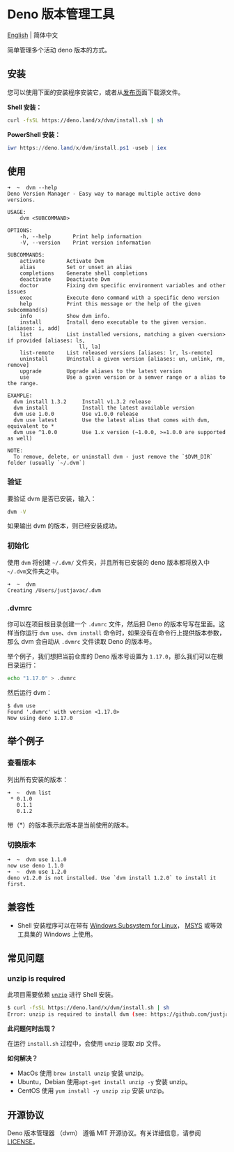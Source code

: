 # Deno 版本管理工具

[English](https://github.com/qiuquanwu/dvm/) | 简体中文

简单管理多个活动 deno 版本的方式。

## 安装

您可以使用下面的安装程序安装它，或者从[发布页](https://github.com/justjavac/dvm/releases)面下载源文件。

**Shell 安装：**

```sh
curl -fsSL https://deno.land/x/dvm/install.sh | sh
```

**PowerShell 安装：**

```powershell
iwr https://deno.land/x/dvm/install.ps1 -useb | iex
```

## 使用

```plain
➜  ~  dvm --help
Deno Version Manager - Easy way to manage multiple active deno versions.

USAGE:
    dvm <SUBCOMMAND>

OPTIONS:
    -h, --help       Print help information
    -V, --version    Print version information

SUBCOMMANDS:
    activate       Activate Dvm
    alias          Set or unset an alias
    completions    Generate shell completions
    deactivate     Deactivate Dvm
    doctor         Fixing dvm specific environment variables and other issues
    exec           Execute deno command with a specific deno version
    help           Print this message or the help of the given subcommand(s)
    info           Show dvm info.
    install        Install deno executable to the given version. [aliases: i, add]
    list           List installed versions, matching a given <version> if provided [aliases: ls,
                       ll, la]
    list-remote    List released versions [aliases: lr, ls-remote]
    uninstall      Uninstall a given version [aliases: un, unlink, rm, remove]
    upgrade        Upgrade aliases to the latest version
    use            Use a given version or a semver range or a alias to the range.

EXAMPLE:
  dvm install 1.3.2     Install v1.3.2 release
  dvm install           Install the latest available version
  dvm use 1.0.0         Use v1.0.0 release
  dvm use latest        Use the latest alias that comes with dvm, equivalent to *
  dvm use ^1.0.0        Use 1.x version (~1.0.0, >=1.0.0 are supported as well)

NOTE:
  To remove, delete, or uninstall dvm - just remove the `$DVM_DIR` folder (usually `~/.dvm`)
```

### 验证

要验证 dvm 是否已安装，输入：

```bash
dvm -V
```

如果输出 dvm 的版本，则已经安装成功。

### 初始化

使用 `dvm` 将创建 `~/.dvm/` 文件夹，并且所有已安装的 deno 版本都将放入中 `~/.dvm`文件夹之中。

```
➜  ~  dvm
Creating /Users/justjavac/.dvm
```

### .dvmrc

你可以在项目根目录创建一个 `.dvmrc` 文件，然后把 Deno 的版本号写在里面。这样当你运行 `dvm use`、`dvm install`
命令时，如果没有在命令行上提供版本参数，那么 dvm 会自动从 `.dvmrc` 文件读取 Deno 的版本号。

举个例子，我们想把当前仓库的 Deno 版本号设置为 `1.17.0`，那么我们可以在根目录运行：

```bash
echo "1.17.0" > .dvmrc
```

然后运行 dvm：

```plain
$ dvm use
Found '.dvmrc' with version <1.17.0>
Now using deno 1.17.0
```

## 举个例子

### 查看版本

列出所有安装的版本：

```
➜  ~  dvm list
 * 0.1.0
   0.1.1
   0.1.2
```

带（\*）的版本表示此版本是当前使用的版本。

### 切换版本

```
➜  ~  dvm use 1.1.0
now use deno 1.1.0
➜  ~  dvm use 1.2.0
deno v1.2.0 is not installed. Use `dvm install 1.2.0` to install it first.
```

## 兼容性

- Shell 安装程序可以在带有
  [Windows Subsystem for Linux](https://docs.microsoft.com/en-us/windows/wsl/about)，
  [MSYS](https://www.msys2.org) 或等效工具集的 Windows 上使用。

## 常见问题

### unzip is required

此项目需要依赖 [`unzip`](https://linux.die.net/man/1/unzip) 进行 Shell 安装。

```sh
$ curl -fsSL https://deno.land/x/dvm/install.sh | sh
Error: unzip is required to install dvm (see: https://github.com/justjavac/dvm#unzip-is-required).
```

**此问题何时出现？**

在运行 `install.sh` 过程中，会使用 `unzip` 提取 zip 文件。

**如何解决？**

- MacOs 使用 `brew install unzip` 安装 unzip。
- Ubuntu，Debian 使用`apt-get install unzip -y` 安装 unzip。
- CentOS 使用 `yum install -y unzip zip` 安装 unzip。

## 开源协议

Deno 版本管理器 （dvm） 遵循 MIT 开源协议。有关详细信息，请参阅 [LICENSE](./LICENSE)。
